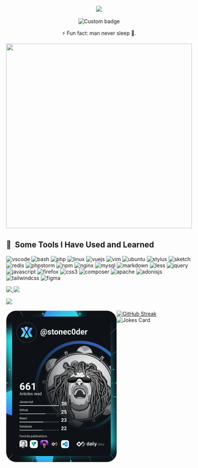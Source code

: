 <p align="center">
  <img src="https://capsule-render.vercel.app/api?text=Hi!,+I'm+Cedric+Megnie+N&animation=fadeIn&type=waving&color=gradient&height=200&desc=Welcome+to+my+Github+Profile."/>
</p>

<p align="center">
  <img href="https://codetime.dev" alt="Custom badge" src="https://img.shields.io/endpoint?style=flat&url=https%3A%2F%2Fapi.codetime.dev%2Fshield%3Fid%3D19060%26project%3D%26in%3D0">
</p>
<p align="center">⚡ Fun fact: man never sleep 🥱.</p>
<div>
  <img width="100%" height="500px" src="https://github.com/stoneC0der/stonec0der/assets/11365636/b8d7162b-c9c8-43ad-8a2c-6889fe9570f4" algin="right">
</div>
<h2> 🚀 &nbsp;Some Tools I Have Used and Learned</h2>
<p align="left">
<img src="https://cdn.jsdelivr.net/gh/devicons/devicon/icons/vscode/vscode-original.svg" alt="vscode" width="45" height="45"/>
  
<img src="https://cdn.jsdelivr.net/gh/devicons/devicon/icons/bash/bash-original.svg" alt="bash" width="45" height="45"/>
  
<img src="https://cdn.jsdelivr.net/gh/devicons/devicon/icons/php/php-original.svg" alt="php" width="45" height="45"/>
  
<img src="https://cdn.jsdelivr.net/gh/devicons/devicon/icons/linux/linux-original.svg" alt="linux" width="45" height="45"/>

<img src="https://cdn.jsdelivr.net/gh/devicons/devicon/icons/vuejs/vuejs-original.svg" alt="vuejs" width="45" height="45"/>

<img src="https://cdn.jsdelivr.net/gh/devicons/devicon/icons/vim/vim-original.svg"  alt="vim" width="45" height="45"/>

<img src="https://cdn.jsdelivr.net/gh/devicons/devicon/icons/ubuntu/ubuntu-plain.svg" alt="ubuntu" width="45" height="45" />

<img src="https://cdn.jsdelivr.net/gh/devicons/devicon/icons/stylus/stylus-original.svg" alt="stylus" width="45" height="45" />

<img src="https://cdn.jsdelivr.net/gh/devicons/devicon/icons/sketch/sketch-original.svg"  alt="sketch" width="45" height="45"/>

<img src="https://cdn.jsdelivr.net/gh/devicons/devicon/icons/redis/redis-original.svg"  alt="redis" width="45" height="45"/>

<img src="https://cdn.jsdelivr.net/gh/devicons/devicon/icons/phpstorm/phpstorm-original.svg"  alt="phpstorm" width="45" height="45"/>

<img src="https://cdn.jsdelivr.net/gh/devicons/devicon/icons/npm/npm-original-wordmark.svg"  alt="npm" width="45" height="45"/>

<img src="https://cdn.jsdelivr.net/gh/devicons/devicon/icons/nginx/nginx-original.svg"  alt="nginx" width="45" height="45"/>

<img src="https://cdn.jsdelivr.net/gh/devicons/devicon/icons/mysql/mysql-original-wordmark.svg"  alt="mysql" width="45" height="45"/>

<img src="https://cdn.jsdelivr.net/gh/devicons/devicon/icons/markdown/markdown-original.svg"  alt="markdown" width="45" height="45"/>

<img src="https://cdn.jsdelivr.net/gh/devicons/devicon/icons/less/less-plain-wordmark.svg"  alt="less" width="45" height="45"/>

<img src="https://cdn.jsdelivr.net/gh/devicons/devicon/icons/jquery/jquery-original-wordmark.svg"  alt="jquery" width="45" height="45"/>

<img src="https://cdn.jsdelivr.net/gh/devicons/devicon/icons/javascript/javascript-original.svg"  alt="javascript" width="45" height="45"/>
          
<img src="https://cdn.jsdelivr.net/gh/devicons/devicon/icons/firefox/firefox-original.svg"  alt="firefox" width="45" height="45"/>

<img src="https://cdn.jsdelivr.net/gh/devicons/devicon/icons/css3/css3-original.svg"  alt="css3" width="45" height="45"/>

<img src="https://cdn.jsdelivr.net/gh/devicons/devicon/icons/composer/composer-original.svg"  alt="composer" width="45" height="45"/>

<img src="https://cdn.jsdelivr.net/gh/devicons/devicon/icons/apache/apache-original.svg"  alt="apache" width="45" height="45"/>

<img src="https://cdn.jsdelivr.net/gh/devicons/devicon/icons/adonisjs/adonisjs-original.svg"  alt="adonisjs" width="45" height="45"/>

<img src="https://cdn.jsdelivr.net/gh/devicons/devicon/icons/tailwindcss/tailwindcss-original-wordmark.svg"  alt="tailwindcss" width="45" height="45"/>

<img src="https://cdn.jsdelivr.net/gh/devicons/devicon/icons/figma/figma-original.svg"  alt="figma" width="45" height="45"/>
</p>

<a href="https://github.com/anuraghazra/github-readme-stats">
  <img src="https://github-readme-stats.vercel.app/api?username=stonec0der&count_private=true&show_icons=true&theme=dark" />
</a>
    
<a href="https://github.com/anuraghazra/convoychat">
  <img src="https://github-readme-stats.vercel.app/api/top-langs/?username=stonec0der&hide=blade,css&layout=compact&theme=dark" />
</a>

<p align="left">
  <img src="https://github-profile-trophy.vercel.app/?username=stonec0der&theme=gruvbox">
</p>

<a href="https://app.daily.dev/stonec0der">
  <img src="https://github.com/stoneC0der/stonec0der/blob/master/devcard.svg" width="300" alt="Cedric Megnie's Dev Card" align="left"/>
</a>

[![GitHub Streak](https://github-readme-streak-stats.herokuapp.com?user=stonec0der&theme=gruvbox)](https://git.io/streak-stats)
<br />
![Jokes Card](https://readme-jokes.vercel.app/api)
<!--![Profile View Counter](https://komarev.com/ghpvc/?username=stonec0der)
<br>-->
